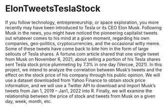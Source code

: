 # ElonTweetsTeslaStock
If you follow technology, entrepreneurship, or space exploration, you more recently may have been introduced to Tesla or its CEO Elon Musk. Following Musk in the news, you might have noticed the pioneering capitalist tweets out whatever comes to his mind at a given moment, regarding his own companies, geo-politics, cryptocurrencies, and the occasional witty meme. Some of these tweets have come back to bite him in the form of large sellouts of Tesla shares. A fortune.com article shared that one single tweet from Musk on November 6, 2021, about selling a portion of his Tesla shares sent Tesla stock price plummeting by 7.3% in one day (Vercoe, 2021).    In this project, we intend to analyze the correlation between Musk’s tweets and the effect on the stock price of his company through his public opinion. We will use a dataset downloaded from Yahoo Finance to obtain stock price information, and we will use a Twitter API to download and import Musk’s tweets from Jan 1, 2019 – Jan1, 2022 into R. Finally, we will examine the relationship between the price of stock and tweets from Musk on a given day, week, month, etc.  
